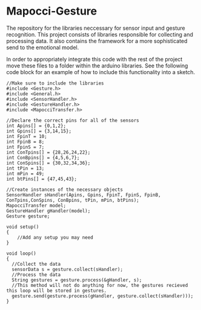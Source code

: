 Mapocci-Gesture
===============

The repository for the libraries neccessary for sensor input and gesture recognition. This project consists of libraries responsible for collecting and processing data. It also contains the framework for a more sophisticated send to the emotional model.

In order to appropriately integrate this code with the rest of the project move these files to a folder within the arduino libraries. See the following code block for an example of how to include this functionality into a sketch.
	
	//Make sure to include the libraries
	#include <Gesture.h>
	#include <General.h>
	#include <SensorHandler.h>
	#include <GestureHandler.h>
	#include <MapocciTransfer.h>

	//Declare the correct pins for all of the sensors
	int Apins[] = {0,1,2};
	int Gpins[] = {3,14,15};
	int FpinT = 10;
	int FpinB = 8;
	int FpinS = 7;
	int ConTpins[] = {28,26,24,22};
	int ConBpins[] = {4,5,6,7};
	int ConSpins[] = {30,32,34,36};
	int tPin = 13;
	int mPin = 49;
	int btPins[] = {47,45,43};

	//Create instances of the necessary objects
	SensorHandler sHandler(Apins, Gpins, FpinT, FpinS, FpinB, ConTpins,ConSpins, ConBpins, tPin, mPin, btPins);
	MapocciTransfer model;
	GestureHandler gHandler(model);
	Gesture gesture;

	void setup()
	{
		//Add any setup you may need
	}

	void loop()
	{
	  //Collect the data
	  sensorData s = gesture.collect(sHandler);
	  //Process the data
	  String gestures = gesture.process(&gHandler, s);
	  //This method will not do anything for now, the gestures recieved this loop will be stored in gestures.
	  gesture.send(gesture.process(gHandler, gesture.collect(sHandler)));
	}